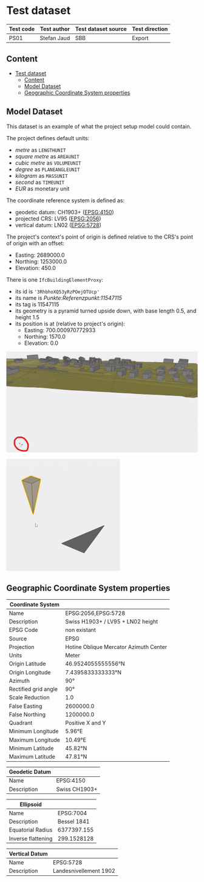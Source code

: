 # Test dataset

| Test code | Test author     | Test dataset source | Test direction |
|-----------|-----------------|---------------------|----------------|
| PS01      | Stefan Jaud     | SBB                 | Export         |

## Content
- [Test dataset](#test-dataset)
  - [Content](#content)
  - [Model Dataset](#model-dataset)
  - [Geographic Coordinate System properties](#geographic-coordinate-system-properties)


## Model Dataset

This dataset is an example of what the project setup model could contain.

The project defines default units:

- *metre* as `LENGTHUNIT`
- *square metre* as `AREAUNIT`
- *cubic metre* as `VOLUMEUNIT`
- *degree* as `PLANEANGLEUNIT`
- *kilogram* as `MASSUNIT`
- *second* as `TIMEUNIT`
- *EUR* as monetary unit

The coordinate reference system is defined as:

- geodetic datum: CH1903+ ([EPSG:4150](https://epsg.io/4150)) 
- projected CRS: LV95 ([EPSG:2056](https://epsg.io/2056)) 
- vertical datum: LN02 ([EPSG:5728](https://epsg.io/5728))

The project's context's point of origin is defined relative to the CRS's point of origin with an offset:

- Easting: 2689000.0
- Northing: 1253000.0
- Elevation: 450.0

There is one `IfcBuildingElementProxy`:

- its id is `'3RhbhoXQ53yRzPOejOTUcp'`
- its name is *Punkte:Referenzpunkt:11547115*
- its tag is 11547115
- its geometry is a pyramid turned upside down, with base length 0.5, and height 1.5
- its position is at (relative to project's origin):
    - Easting: 700.000970772933
    - Northing: 1570.0
    - Elevation: 0.0

![Reference point 11547115 in the context of whole model.](./referencePointFromAfar.png)

![Reference point 11547115 up close with the north direction marked.](./referencePointUpClose.png)


## Geographic Coordinate System properties

| Coordinate System |                                       |
|-------------------|---------------------------------------|
| Name              | EPSG:2056,EPSG:5728                   |
| Description       | Swiss  H1903+ / LV95 + LN02 height    |
| EPSG Code         | non existant                          |
| Source            | EPSG                                  |
| Projection        | Hotine Oblique Mercator Azimuth Center |
| Units             | Meter                                 |
| Origin Latitude   | 46.9524055555556°N                    |
| Origin Longitude  |  7.4395833333333°N                    |
| Azimuth           | 90°                                   |
| Rectified grid angle | 90°                                |
| Scale Reduction   | 1.0                                   |
| False Easting     | 2600000.0                             |
| False Northing    | 1200000.0                             |
| Quadrant          | Positive X and Y                      |
| Minimum Longitude |  5.96°E                               |
| Maximum Longitude | 10.49°E                               |
| Minimum Latitude  | 45.82°N                               |
| Maximum Latitude  | 47.81°N                               |

| Geodetic Datum    |                                       |
|-------------------|---------------------------------------|
| Name              | EPSG:4150                             |
| Description       | Swiss CH1903+                         |

| Ellipsoid         |                                       |
|-------------------|---------------------------------------|
| Name              | EPSG:7004                             |
| Description       | Bessel 1841                           |
| Equatorial Radius | 6377397.155                           |
| Inverse flattening| 299.1528128                           |

| Vertical Datum    |                                       |
|-------------------|---------------------------------------|
| Name              | EPSG:5728                             |
| Description       | Landesnivellement 1902                |
